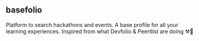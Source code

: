 ## basefolio

Platform to search hackathons and events. A base profile for all your learning experiences. Inspired from what Devfolio & Peertlist are doing ⚒️💚
